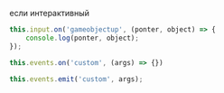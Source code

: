 если интерактивный
```js
this.input.on('gameobjectup', (ponter, object) => {
	console.log(ponter, object);
});
```

```js
this.events.on('custom', (args) => {})

this.events.emit('custom', args);
```